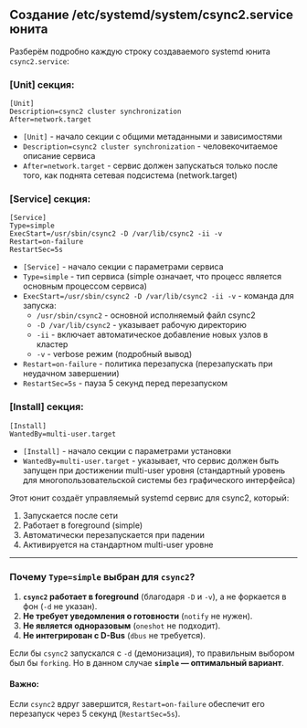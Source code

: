 ## Создание /etc/systemd/system/csync2.service юнита


Разберём подробно каждую строку создаваемого systemd юнита `csync2.service`:

### [Unit] секция:
```
[Unit]
Description=csync2 cluster synchronization
After=network.target
```
- `[Unit]` - начало секции с общими метаданными и зависимостями
- `Description=csync2 cluster synchronization` - человекочитаемое описание сервиса
- `After=network.target` - сервис должен запускаться только после того, как поднята сетевая подсистема (network.target)

### [Service] секция:
```
[Service]
Type=simple
ExecStart=/usr/sbin/csync2 -D /var/lib/csync2 -ii -v
Restart=on-failure
RestartSec=5s
```
- `[Service]` - начало секции с параметрами сервиса
- `Type=simple` - тип сервиса (simple означает, что процесс является основным процессом сервиса)
- `ExecStart=/usr/sbin/csync2 -D /var/lib/csync2 -ii -v` - команда для запуска:
  - `/usr/sbin/csync2` - основной исполняемый файл csync2
  - `-D /var/lib/csync2` - указывает рабочую директорию
  - `-ii` - включает автоматическое добавление новых узлов в кластер
  - `-v` - verbose режим (подробный вывод)
- `Restart=on-failure` - политика перезапуска (перезапускать при неудачном завершении)
- `RestartSec=5s` - пауза 5 секунд перед перезапуском


### [Install] секция:
```
[Install]
WantedBy=multi-user.target
```
- `[Install]` - начало секции с параметрами установки
- `WantedBy=multi-user.target` - указывает, что сервис должен быть запущен при достижении multi-user уровня (стандартный уровень для многопользовательской системы без графического интерфейса)

Этот юнит создаёт управляемый systemd сервис для csync2, который:
1. Запускается после сети
2. Работает в foreground (simple)
3. Автоматически перезапускается при падении
4. Активируется на стандартном multi-user уровне

-----------------
### **Почему `Type=simple` выбран для `csync2`?**
1. **`csync2` работает в foreground** (благодаря `-D` и `-v`), а не форкается в фон (`-d` не указан).  
2. **Не требует уведомления о готовности** (`notify` не нужен).  
3. **Не является одноразовым** (`oneshot` не подходит).  
4. **Не интегрирован с D-Bus** (`dbus` не требуется).  

Если бы `csync2` запускался с `-d` (демонизация), то правильным выбором был бы `forking`. Но в данном случае **`simple` — оптимальный вариант**.  

#### **Важно:**  
Если `csync2` вдруг завершится, `Restart=on-failure` обеспечит его перезапуск через 5 секунд (`RestartSec=5s`).
